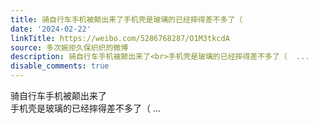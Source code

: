 ```yaml
---
title: 骑自行车手机被颠出来了手机壳是玻璃的已经摔得差不多了（
date: '2024-02-22'
linkTitle: https://weibo.com/5286768287/O1M3tkcdA
source: 多次婉拒久保织织的微博
description: 骑自行车手机被颠出来了<br>手机壳是玻璃的已经摔得差不多了（  ...
disable_comments: true
---
```

骑自行车手机被颠出来了<br>手机壳是玻璃的已经摔得差不多了（  ...